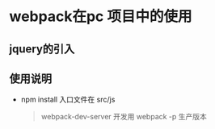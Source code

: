 # webpack在pc 项目中的使用
## jquery的引入
## 使用说明
* npm install
入口文件在 src/js
  >webpack-dev-server
  开发用
  >webpack -p 
  生产版本
